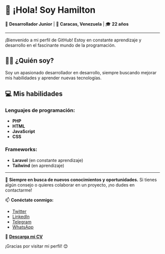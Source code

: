 # 👋 ¡Hola! Soy Hamilton

🌟 **Desarrollador Junior** | 📍 **Caracas, Venezuela** | 🎓 **22 años**

---

¡Bienvenido a mi perfil de GitHub! Estoy en constante aprendizaje y desarrollo en el fascinante mundo de la programación.

## 🧑‍💻 ¿Quién soy?

Soy un apasionado desarrollador en desarrollo, siempre buscando mejorar mis habilidades y aprender nuevas tecnologías. 

## 💻 Mis habilidades

### Lenguajes de programación:
- **PHP**
- **HTML**
- **JavaScript**
- **CSS**

### Frameworks:
- **Laravel** (en constante aprendizaje)
- **Tailwind** (en aprendizaje)

---

🌱 **Siempre en busca de nuevos conocimientos y oportunidades.** Si tienes algún consejo o quieres colaborar en un proyecto, ¡no dudes en contactarme!

📫 **Conéctate conmigo:**
- [Twitter](https://x.com/hamiltonleon2)
- [LinkedIn](https://linkedin.com/in/hamiltonleon2)
- [Telegram](https://t.me/HamiltonLeon2)
- [WhatsApp](https://wa.me/584241301726)

📄 **[Descarga mi CV](https://drive.google.com/file/d/1lxBPKG7U6cowY32F6yQ21J8TB8qltTg4/view?usp=sharing)**

¡Gracias por visitar mi perfil! 😊
